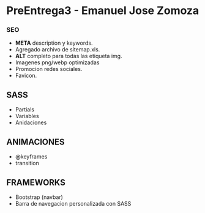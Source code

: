 # PreEntrega3 - Emanuel Jose Zomoza 

<h3>SEO</h3>

* **META** description y keywords.
* Agregado archivo de sitemap.xls.
* **ALT** completo para todas las etiqueta img.
* Imagenes png/webp optimizadas
* Promocion redes sociales.
* Favicon.

## SASS

* Partials
* Variables
* Anidaciones

## ANIMACIONES

* @keyframes
* transition

## FRAMEWORKS

* Bootstrap (navbar)
* Barra de navegacion personalizada con SASS
